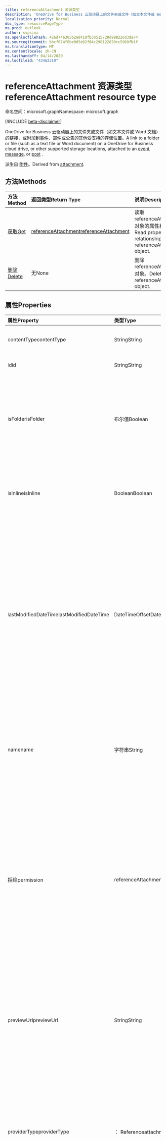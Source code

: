 ```yaml
---
title: referenceAttachment 资源类型
description: 'OneDrive for Business 云驱动器上的文件夹或文件（如文本文件或 Word 文档）的链接，或附加到的其他受支持的存储位置 '
localization_priority: Normal
doc_type: resourcePageType
ms.prod: outlook
author: svpsiva
ms.openlocfilehash: 426d746305b2a8418fb30515720d888226d3da74
ms.sourcegitcommit: bbcf074f0be9d5e02f84c290122850cc5968fb1f
ms.translationtype: MT
ms.contentlocale: zh-CN
ms.lasthandoff: 04/14/2020
ms.locfileid: "43462210"
---
```

# <a name="referenceattachment-resource-type"></a><span data-ttu-id="ee84c-103">referenceAttachment 资源类型</span><span class="sxs-lookup"><span data-stu-id="ee84c-103">referenceAttachment resource type</span></span>

<span data-ttu-id="ee84c-104">命名空间：microsoft.graph</span><span class="sxs-lookup"><span data-stu-id="ee84c-104">Namespace: microsoft.graph</span></span>

[!INCLUDE [beta-disclaimer](../../includes/beta-disclaimer.md)]

<span data-ttu-id="ee84c-105">OneDrive for Business 云驱动器上的文件夹或文件（如文本文件或 Word 文档）的链接，或附加到[事件](../resources/event.md)、[邮件](../resources/message.md)或[公告](../resources/post.md)的其他受支持的存储位置。</span><span class="sxs-lookup"><span data-stu-id="ee84c-105">A link to a folder or file (such as a text file or Word document) on a OneDrive for Business cloud drive, or other supported storage locations, attached to an [event](../resources/event.md), [message](../resources/message.md), or [post](../resources/post.md) .</span></span>

<span data-ttu-id="ee84c-106">派生自 [附件](attachment.md)。</span><span class="sxs-lookup"><span data-stu-id="ee84c-106">Derived from [attachment](attachment.md).</span></span>

## <a name="methods"></a><span data-ttu-id="ee84c-107">方法</span><span class="sxs-lookup"><span data-stu-id="ee84c-107">Methods</span></span>

| <span data-ttu-id="ee84c-108">方法</span><span class="sxs-lookup"><span data-stu-id="ee84c-108">Method</span></span>       | <span data-ttu-id="ee84c-109">返回类型</span><span class="sxs-lookup"><span data-stu-id="ee84c-109">Return Type</span></span>  |<span data-ttu-id="ee84c-110">说明</span><span class="sxs-lookup"><span data-stu-id="ee84c-110">Description</span></span>|
|:---------------|:--------|:----------|
|[<span data-ttu-id="ee84c-111">获取</span><span class="sxs-lookup"><span data-stu-id="ee84c-111">Get</span></span>](../api/attachment-get.md) | [<span data-ttu-id="ee84c-112">referenceAttachment</span><span class="sxs-lookup"><span data-stu-id="ee84c-112">referenceAttachment</span></span>](referenceattachment.md) |<span data-ttu-id="ee84c-113">读取 referenceAttachment 对象的属性和关系。</span><span class="sxs-lookup"><span data-stu-id="ee84c-113">Read properties and relationships of referenceAttachment object.</span></span>|
|[<span data-ttu-id="ee84c-114">删除</span><span class="sxs-lookup"><span data-stu-id="ee84c-114">Delete</span></span>](../api/attachment-delete.md) | <span data-ttu-id="ee84c-115">无</span><span class="sxs-lookup"><span data-stu-id="ee84c-115">None</span></span> |<span data-ttu-id="ee84c-116">删除 referenceAttachment 对象。</span><span class="sxs-lookup"><span data-stu-id="ee84c-116">Delete referenceAttachment object.</span></span> |

## <a name="properties"></a><span data-ttu-id="ee84c-117">属性</span><span class="sxs-lookup"><span data-stu-id="ee84c-117">Properties</span></span>
| <span data-ttu-id="ee84c-118">属性</span><span class="sxs-lookup"><span data-stu-id="ee84c-118">Property</span></span>     | <span data-ttu-id="ee84c-119">类型</span><span class="sxs-lookup"><span data-stu-id="ee84c-119">Type</span></span>   |<span data-ttu-id="ee84c-120">说明</span><span class="sxs-lookup"><span data-stu-id="ee84c-120">Description</span></span>|
|:---------------|:--------|:----------|
|<span data-ttu-id="ee84c-121">contentType</span><span class="sxs-lookup"><span data-stu-id="ee84c-121">contentType</span></span>|<span data-ttu-id="ee84c-122">String</span><span class="sxs-lookup"><span data-stu-id="ee84c-122">String</span></span>|<span data-ttu-id="ee84c-123">附件的内容类型。</span><span class="sxs-lookup"><span data-stu-id="ee84c-123">The content type of the attachment.</span></span> <span data-ttu-id="ee84c-124">可选。</span><span class="sxs-lookup"><span data-stu-id="ee84c-124">Optional.</span></span>|
|<span data-ttu-id="ee84c-125">id</span><span class="sxs-lookup"><span data-stu-id="ee84c-125">id</span></span>|<span data-ttu-id="ee84c-126">String</span><span class="sxs-lookup"><span data-stu-id="ee84c-126">String</span></span>|<span data-ttu-id="ee84c-p102">附件 ID。只读。</span><span class="sxs-lookup"><span data-stu-id="ee84c-p102">The attachment ID.  Read-only.</span></span>|
|<span data-ttu-id="ee84c-129">isFolder</span><span class="sxs-lookup"><span data-stu-id="ee84c-129">isFolder</span></span>|<span data-ttu-id="ee84c-130">布尔值</span><span class="sxs-lookup"><span data-stu-id="ee84c-130">Boolean</span></span>|<span data-ttu-id="ee84c-131">指定附件是否为文件夹的链接。</span><span class="sxs-lookup"><span data-stu-id="ee84c-131">Specifies whether the attachment is a link to a folder.</span></span> <span data-ttu-id="ee84c-132">如果**sourceUrl**是指向文件夹的链接，则必须将其设置为 true。</span><span class="sxs-lookup"><span data-stu-id="ee84c-132">Must set this to true if **sourceUrl** is a link to a folder.</span></span> <span data-ttu-id="ee84c-133">可选。</span><span class="sxs-lookup"><span data-stu-id="ee84c-133">Optional.</span></span>|
|<span data-ttu-id="ee84c-134">isInline</span><span class="sxs-lookup"><span data-stu-id="ee84c-134">isInline</span></span>|<span data-ttu-id="ee84c-135">Boolean</span><span class="sxs-lookup"><span data-stu-id="ee84c-135">Boolean</span></span>|<span data-ttu-id="ee84c-136">如果附件显示为内嵌在嵌入对象的正文中，则设置为 true。</span><span class="sxs-lookup"><span data-stu-id="ee84c-136">Set to true if the attachment appears inline in the body of the embedding object.</span></span> <span data-ttu-id="ee84c-137">可选。</span><span class="sxs-lookup"><span data-stu-id="ee84c-137">Optional.</span></span>|
|<span data-ttu-id="ee84c-138">lastModifiedDateTime</span><span class="sxs-lookup"><span data-stu-id="ee84c-138">lastModifiedDateTime</span></span>|<span data-ttu-id="ee84c-139">DateTimeOffset</span><span class="sxs-lookup"><span data-stu-id="ee84c-139">DateTimeOffset</span></span>|<span data-ttu-id="ee84c-140">上次修改附件的日期和时间。</span><span class="sxs-lookup"><span data-stu-id="ee84c-140">The date and time when the attachment was last modified.</span></span> <span data-ttu-id="ee84c-141">时间戳类型表示采用 ISO 8601 格式的日期和时间信息，始终采用 UTC 时区。</span><span class="sxs-lookup"><span data-stu-id="ee84c-141">The Timestamp type represents date and time information using ISO 8601 format and is always in UTC time.</span></span> <span data-ttu-id="ee84c-142">例如，2014 年 1 月 1 日午夜 UTC 如下所示：`'2014-01-01T00:00:00Z'`。</span><span class="sxs-lookup"><span data-stu-id="ee84c-142">For example, midnight UTC on Jan 1, 2014 would look like this: `'2014-01-01T00:00:00Z'`.</span></span> <span data-ttu-id="ee84c-143">可选。</span><span class="sxs-lookup"><span data-stu-id="ee84c-143">Optional.</span></span>|
|<span data-ttu-id="ee84c-144">name</span><span class="sxs-lookup"><span data-stu-id="ee84c-144">name</span></span>|<span data-ttu-id="ee84c-145">字符串</span><span class="sxs-lookup"><span data-stu-id="ee84c-145">String</span></span>|<span data-ttu-id="ee84c-146">显示在用于表示嵌入附件的图标下方的文本。</span><span class="sxs-lookup"><span data-stu-id="ee84c-146">The text that is displayed below the icon representing the embedded attachment.</span></span> <span data-ttu-id="ee84c-147">这不必是实际的文件名。</span><span class="sxs-lookup"><span data-stu-id="ee84c-147">This does not need to be the actual file name.</span></span> <span data-ttu-id="ee84c-148">必需。</span><span class="sxs-lookup"><span data-stu-id="ee84c-148">Required.</span></span>|
|<span data-ttu-id="ee84c-149">拒绝</span><span class="sxs-lookup"><span data-stu-id="ee84c-149">permission</span></span>|<span data-ttu-id="ee84c-150">referenceAttachmentPermission</span><span class="sxs-lookup"><span data-stu-id="ee84c-150">referenceAttachmentPermission</span></span>|<span data-ttu-id="ee84c-151">指定通过**providerType**中的提供程序类型授予附件的权限。</span><span class="sxs-lookup"><span data-stu-id="ee84c-151">Specifies the permissions granted for the attachment by the type of provider in **providerType**.</span></span> <span data-ttu-id="ee84c-152">可取值为：`other`、`view`、`edit`、`anonymousView`、`anonymousEdit`、`organizationView` 或 `organizationEdit`。</span><span class="sxs-lookup"><span data-stu-id="ee84c-152">Possible values are: `other`, `view`, `edit`, `anonymousView`, `anonymousEdit`, `organizationView`, `organizationEdit`.</span></span> <span data-ttu-id="ee84c-153">可选。</span><span class="sxs-lookup"><span data-stu-id="ee84c-153">Optional.</span></span>|
|<span data-ttu-id="ee84c-154">previewUrl</span><span class="sxs-lookup"><span data-stu-id="ee84c-154">previewUrl</span></span>|<span data-ttu-id="ee84c-155">String</span><span class="sxs-lookup"><span data-stu-id="ee84c-155">String</span></span>|<span data-ttu-id="ee84c-156">仅适用于图像 URL 的引用附件，以获取预览图像。</span><span class="sxs-lookup"><span data-stu-id="ee84c-156">Applies to only a reference attachment of an image - URL to get a preview image.</span></span> <span data-ttu-id="ee84c-157">仅当**sourceUrl**标识图像文件时，才使用**thumbnailUrl**和**previewUrl** 。</span><span class="sxs-lookup"><span data-stu-id="ee84c-157">Use **thumbnailUrl** and **previewUrl** only when **sourceUrl** identifies an image file.</span></span> <span data-ttu-id="ee84c-158">可选。</span><span class="sxs-lookup"><span data-stu-id="ee84c-158">Optional.</span></span>|
|<span data-ttu-id="ee84c-159">providerType</span><span class="sxs-lookup"><span data-stu-id="ee84c-159">providerType</span></span>|<span data-ttu-id="ee84c-160">： Referenceattachmentprovider</span><span class="sxs-lookup"><span data-stu-id="ee84c-160">referenceAttachmentProvider</span></span>|<span data-ttu-id="ee84c-161">支持此 contentType 的附件的提供程序的类型。</span><span class="sxs-lookup"><span data-stu-id="ee84c-161">The type of provider that supports an attachment of this contentType.</span></span> <span data-ttu-id="ee84c-162">可取值为：`other`、`oneDriveBusiness`、`oneDriveConsumer`、`dropbox`。</span><span class="sxs-lookup"><span data-stu-id="ee84c-162">Possible values are: `other`, `oneDriveBusiness`, `oneDriveConsumer`, `dropbox`.</span></span> <span data-ttu-id="ee84c-163">可选。</span><span class="sxs-lookup"><span data-stu-id="ee84c-163">Optional.</span></span>|
|<span data-ttu-id="ee84c-164">size</span><span class="sxs-lookup"><span data-stu-id="ee84c-164">size</span></span>|<span data-ttu-id="ee84c-165">Int32</span><span class="sxs-lookup"><span data-stu-id="ee84c-165">Int32</span></span>|<span data-ttu-id="ee84c-166">存储在引用附件的邮件上的元数据的大小（以字节为单位）。</span><span class="sxs-lookup"><span data-stu-id="ee84c-166">The size of the metadata in bytes that is stored on the message for the reference attachment.</span></span> <span data-ttu-id="ee84c-167">此值不表示实际文件的大小。</span><span class="sxs-lookup"><span data-stu-id="ee84c-167">This value does not indicate the size of the actual file.</span></span> <span data-ttu-id="ee84c-168">可选。</span><span class="sxs-lookup"><span data-stu-id="ee84c-168">Optional.</span></span>|
|<span data-ttu-id="ee84c-169">sourceUrl</span><span class="sxs-lookup"><span data-stu-id="ee84c-169">sourceUrl</span></span>|<span data-ttu-id="ee84c-170">String</span><span class="sxs-lookup"><span data-stu-id="ee84c-170">String</span></span>|<span data-ttu-id="ee84c-171">用于获取附件内容的 URL。</span><span class="sxs-lookup"><span data-stu-id="ee84c-171">URL to get the attachment content.</span></span> <span data-ttu-id="ee84c-172">如果这是指向文件夹的 URL，然后在 Outlook 或 web 上的 Outlook 中正确显示该文件夹，请将**isFolder**设置为 true。</span><span class="sxs-lookup"><span data-stu-id="ee84c-172">If this is a URL to a folder, then for the folder to be displayed correctly in Outlook or Outlook on the web, set **isFolder** to true.</span></span> <span data-ttu-id="ee84c-173">必需。</span><span class="sxs-lookup"><span data-stu-id="ee84c-173">Required.</span></span>|
|<span data-ttu-id="ee84c-174">thumbnailUrl</span><span class="sxs-lookup"><span data-stu-id="ee84c-174">thumbnailUrl</span></span>|<span data-ttu-id="ee84c-175">String</span><span class="sxs-lookup"><span data-stu-id="ee84c-175">String</span></span>|<span data-ttu-id="ee84c-176">仅适用于图像 URL 的引用附件，以获取缩略图图像。</span><span class="sxs-lookup"><span data-stu-id="ee84c-176">Applies to only a reference attachment of an image - URL to get a thumbnail image.</span></span> <span data-ttu-id="ee84c-177">仅当**sourceUrl**标识图像文件时，才使用**thumbnailUrl**和**previewUrl** 。</span><span class="sxs-lookup"><span data-stu-id="ee84c-177">Use **thumbnailUrl** and **previewUrl** only when **sourceUrl** identifies an image file.</span></span> <span data-ttu-id="ee84c-178">可选。</span><span class="sxs-lookup"><span data-stu-id="ee84c-178">Optional.</span></span>|

## <a name="relationships"></a><span data-ttu-id="ee84c-179">关系</span><span class="sxs-lookup"><span data-stu-id="ee84c-179">Relationships</span></span>
<span data-ttu-id="ee84c-180">无</span><span class="sxs-lookup"><span data-stu-id="ee84c-180">None</span></span>



## <a name="json-representation"></a><span data-ttu-id="ee84c-181">JSON 表示形式</span><span class="sxs-lookup"><span data-stu-id="ee84c-181">JSON representation</span></span>

<span data-ttu-id="ee84c-182">下面是资源的 JSON 表示形式。</span><span class="sxs-lookup"><span data-stu-id="ee84c-182">Here is a JSON representation of the resource</span></span>

<!-- {
  "blockType": "resource",
  "baseType": "microsoft.graph.attachment",
  "keyProperty":"id",
  "optionalProperties": [

  ],
  "@odata.type": "microsoft.graph.referenceAttachment"
}-->

```json
{
  "contentType": "string",
  "id": "string (identifier)",
  "isFolder": true,
  "isInline": true,
  "lastModifiedDateTime": "String (timestamp)",
  "name": "string",
  "permission": "string",
  "previewUrl": "string",
  "providerType": "string",
  "size": 1024,
  "sourceUrl": "string",
  "thumbnailUrl": "string"
}

```

<!-- uuid: 8fcb5dbc-d5aa-4681-8e31-b001d5168d79
2015-10-25 14:57:30 UTC -->
<!--
{
  "type": "#page.annotation",
  "description": "referenceAttachment resource",
  "keywords": "",
  "section": "documentation",
  "tocPath": "",
  "suppressions": []
}
-->
